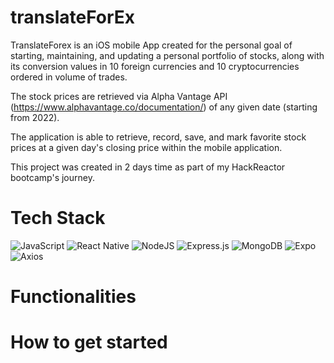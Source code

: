 # translateForEx

TranslateForex is an iOS mobile App created for the personal goal of starting, maintaining, and updating a personal portfolio of stocks,
along with its conversion values in 10 foreign currencies and 10 cryptocurrencies ordered in volume of trades.

The stock prices are retrieved via Alpha Vantage API (https://www.alphavantage.co/documentation/) of any given date (starting from 2022).

The application is able to retrieve, record, save, and mark favorite stock prices at a given day's closing price within the mobile application.

This project was created in 2 days time as part of my HackReactor bootcamp's journey.

# Tech Stack
![JavaScript](https://img.shields.io/badge/javascript-%23323330.svg?style=for-the-badge&logo=javascript&logoColor=%23F7DF1E) ![React Native](https://img.shields.io/badge/react_native-%2320232a.svg?style=for-the-badge&logo=react&logoColor=%2361DAFB) ![NodeJS](https://img.shields.io/badge/node.js-6DA55F?style=for-the-badge&logo=node.js&logoColor=white) ![Express.js](https://img.shields.io/badge/express.js-%23404d59.svg?style=for-the-badge&logo=express&logoColor=%2361DAFB) ![MongoDB](https://img.shields.io/badge/MongoDB-%234ea94b.svg?style=for-the-badge&logo=mongodb&logoColor=white) ![Expo](https://img.shields.io/badge/expo-1C1E24?style=for-the-badge&logo=expo&logoColor=#D04A37) ![Axios](https://img.shields.io/badge/-Axios-671ddf?logo=axios&logoColor=black&style=for-the-badge)

# Functionalities

# How to get started

